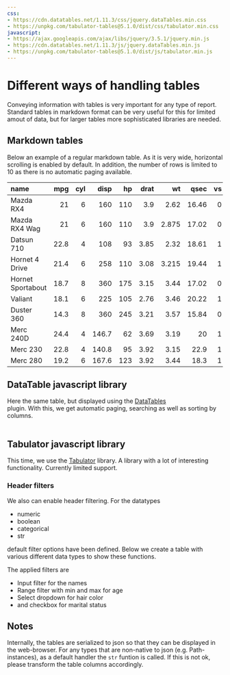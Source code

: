 ```yaml
---
css:
- https://cdn.datatables.net/1.11.3/css/jquery.dataTables.min.css
- https://unpkg.com/tabulator-tables@5.1.0/dist/css/tabulator.min.css
javascript:
- https://ajax.googleapis.com/ajax/libs/jquery/3.5.1/jquery.min.js
- https://cdn.datatables.net/1.11.3/js/jquery.dataTables.min.js
- https://unpkg.com/tabulator-tables@5.1.0/dist/js/tabulator.min.js
---
```



# Different ways of handling tables

Conveying information with tables is very important for 
any type of report. Standard tables in markdown format 
can be very useful for this for limited amout of data, but for 
larger tables more sophisticated libraries are needed. 

## Markdown tables

Below an example of a regular markdown table. As it is very wide,
horizontal scrolling is enabled by default. In addition, the number
of rows is limited to 10 as there is no automatic paging available.

| name              |   mpg |   cyl |   disp |   hp |   drat |    wt |   qsec |   vs |   am |   gear |   carb |
|:------------------|------:|------:|-------:|-----:|-------:|------:|-------:|-----:|-----:|-------:|-------:|
| Mazda RX4         |  21   |     6 |  160   |  110 |   3.9  | 2.62  |  16.46 |    0 |    1 |      4 |      4 |
| Mazda RX4 Wag     |  21   |     6 |  160   |  110 |   3.9  | 2.875 |  17.02 |    0 |    1 |      4 |      4 |
| Datsun 710        |  22.8 |     4 |  108   |   93 |   3.85 | 2.32  |  18.61 |    1 |    1 |      4 |      1 |
| Hornet 4 Drive    |  21.4 |     6 |  258   |  110 |   3.08 | 3.215 |  19.44 |    1 |    0 |      3 |      1 |
| Hornet Sportabout |  18.7 |     8 |  360   |  175 |   3.15 | 3.44  |  17.02 |    0 |    0 |      3 |      2 |
| Valiant           |  18.1 |     6 |  225   |  105 |   2.76 | 3.46  |  20.22 |    1 |    0 |      3 |      1 |
| Duster 360        |  14.3 |     8 |  360   |  245 |   3.21 | 3.57  |  15.84 |    0 |    0 |      3 |      4 |
| Merc 240D         |  24.4 |     4 |  146.7 |   62 |   3.69 | 3.19  |  20    |    1 |    0 |      4 |      2 |
| Merc 230          |  22.8 |     4 |  140.8 |   95 |   3.92 | 3.15  |  22.9  |    1 |    0 |      4 |      2 |
| Merc 280          |  19.2 |     6 |  167.6 |  123 |   3.92 | 3.44  |  18.3  |    1 |    0 |      4 |      4 |

## DataTable javascript library

Here the same table, but displayed using the 
[DataTables](https://datatables.net/)  
plugin. With this, we get automatic paging, searching as well as sorting
by columns. 

<table id='datatable_id-0' class='display' style='width:100%'> </table>

<script>
$(document).ready( function () {
$('#datatable_id-0').DataTable({"scrollX": "true", "columns": [{"title": "name"}, {"title": "mpg"}, {"title": "cyl"}, {"title": "disp"}, {"title": "hp"}, {"title": "drat"}, {"title": "wt"}, {"title": "qsec"}, {"title": "vs"}, {"title": "am"}, {"title": "gear"}, {"title": "carb"}], "ajax": "../tables_gen_assets/datatable-ca9b6f052f673e1d46f468ebb1ccc5d1.json"});
} );
</script>

[comment]: # (id: datatable_id-0)

## Tabulator javascript library

This time, we use the [Tabulator](http://tabulator.info)
library. A library with a lot of interesting 
functionality. Currently limited support.

<div id='tabulator_id-0' class='display'> </div>

<script type='text/javascript' src='../tables_gen_assets/min_max_filter.js'></script>
<script>
var table = new Tabulator('#tabulator_id-0', {"layout": "fitDataTable", "pagination": true, "paginationSize": 10, "paginationSizeSelector": true, "columns": [{"field": "name", "title": "name"}, {"field": "mpg", "title": "mpg"}, {"field": "cyl", "title": "cyl"}, {"field": "disp", "title": "disp"}, {"field": "hp", "title": "hp"}, {"field": "drat", "title": "drat"}, {"field": "wt", "title": "wt"}, {"field": "qsec", "title": "qsec"}, {"field": "vs", "title": "vs"}, {"field": "am", "title": "am"}, {"field": "gear", "title": "gear"}, {"field": "carb", "title": "carb"}], "ajaxURL": "../tables_gen_assets/tabulator-c8469972d60cd61d98262704e068f4e9.json"});
</script>

[comment]: # (id: tabulator_id-0)

### Header filters

We also can enable header filtering. For the datatypes

- numeric
- boolean
- categorical 
- str

default filter options have been defined. Below
we create a table with various different data types
to show these functions.

The applied filters are

- Input filter for the names
- Range filter with min and max for age
- Select dropdown for hair color
- and checkbox for marital status

<div id='tabulator_id-1' class='display'> </div>

<script type='text/javascript' src='../tables_gen_assets/min_max_filter.js'></script>
<script>
var table = new Tabulator('#tabulator_id-1', {"layout": "fitDataTable", "pagination": true, "paginationSize": 10, "paginationSizeSelector": true, "columns": [{"field": "name", "headerFilter": "input", "title": "Name"}, {"field": "age", "width": 80, "headerFilter": minMaxFilterEditor, "headerFilterFunc": minMaxFilterFunction, "headerFilterLiveFilter": false, "title": "Age"}, {"field": "hair", "headerFilter": "select", "headerFilterParams": {"values": ["", "brown", "green", "red"], "multiselect": true}, "title": "Hair"}, {"field": "married", "headerFilter": "tickCross", "formatter": "tickCross", "headerFilterParams": {"tristate": true}, "title": "Married"}], "ajaxURL": "../tables_gen_assets/tabulator-75b468c8a8bcf5fff9d211e88d0e6972.json"});
</script>

[comment]: # (id: tabulator_id-1)

## Notes

Internally, the tables are serialized to json so that 
they can be displayed in the web-browser. For any types 
that are non-native to json (e.g. Path-instances), as a
default handler the `str` funtion is called. If this
is not ok, please transform the table columns accordingly.

